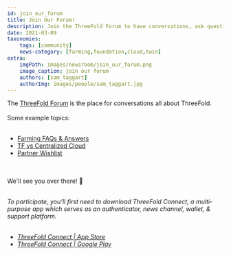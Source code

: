 ```yaml
---
id: join_our_forum
title: Join Our Forum!
description: Join the ThreeFold Forum to have conversations, ask questions, and offer feedback!
date: 2021-03-09
taxonomies:
    tags: [community]
    news-category: [farming,foundation,cloud,twin]
extra:
    imgPath: images/newsroom/join_our_forum.png
    image_caption: join our forum
    authors: [sam_taggart]
    authorImg: images/people/sam_taggart.jpg
---
```


The [ThreeFold Forum](https://forum.threefold.io/) is the place for conversations all about ThreeFold.
<br/>
<Br/>
Some example topics:
<br/>
<br/>

- [Farming FAQs & Answers](https://forum.threefold.io/t/farming-faq-and-some-answers/555)
- [TF vs Centralized Cloud](https://forum.threefold.io/t/how-is-threefold-better-for-the-customer-than-amazon-cloud-or-google-cloud/703)
- [Partner Wishlist](https://forum.threefold.io/t/your-wishlist-threefold-partners/682)

<br/>
<br/>
We'll see you over there! 👋
<br/>
<br/>

*To participate, you’ll first need to download ThreeFold Connect, a multi-purpose app which serves as an authenticator, news channel, wallet, & support platform.*
<br/>
<br/>

- *[ThreeFold Connect | App Store](https://apps.apple.com/us/app/threefold-connect/id1459845885)*
- *[ThreeFold Connect | Google Play](https://play.google.com/store/apps/details?id=org.jimber.threebotlogin&hl=en&gl=US)*